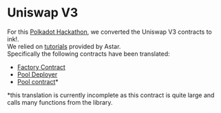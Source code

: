 # Uniswap V3
For this [Polkadot Hackathon](https://www.polkadotglobalseries.com/?utm_source=Discord&utm_medium=socials&utm_campaign=launch), we converted the Uniswap V3 contracts to ink!. <br />
We relied on [tutorials](https://docs.astar.network/docs/build/wasm/from-zero-to-ink-hero/dex/) provided by Astar. <br />
Specifically the following contracts have been translated: <br />
- [Factory Contract](https://github.com/Uniswap/v3-core/blob/main/contracts/UniswapV3Factory.sol)
- [Pool Deployer](https://github.com/Uniswap/v3-core/blob/main/contracts/UniswapV3PoolDeployer.sol)
- [Pool contract](https://github.com/Uniswap/v3-core/blob/main/contracts/UniswapV3Pool.sol)*

\*this translation is currently incomplete as this contract is quite large and calls many functions from the library.

